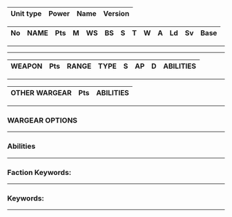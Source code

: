 
|Unit type|Power|Name|Version|
|-|--|--------------------------------------------|------------------------------|

|No|NAME|Pts|M|WS|BS|S|T|W|A|Ld|Sv|Base|
|-----|------------------------------|---|----|--|--|--|--|--|--|--|--|----|

--- 
---

|WEAPON|Pts|RANGE|TYPE|S|AP|D|ABILITIES|
|-|---|----|-----------|--|---|--|-|
---

|OTHER WARGEAR|Pts|ABILITIES|
|-|-|-|
---


### **WARGEAR OPTIONS** 
---

### **Abilities**

--- 
### Faction Keywords: 
---

### Keywords:
---
